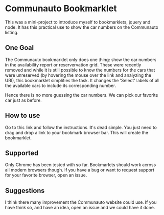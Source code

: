 Communauto Bookmarklet
======================

This was a mini-project to introduce myself to bookmarklets, jquery and node. It has this
practical use to show the car numbers on the Communauto listing. 

One Goal
--------

The Communauto bookmarklet only does one thing: show the car numbers in the 
availability report or reservervation grid. These were recently removed and while it is
still possible to know the numbers for the cars that were unreserved (by hovering the mouse
over the link and analyzing the URI), this bookmarklet simplifies the task. It changes
the 'Select' labels of all the available cars to include its corresponding number.

Hence there is no more guessing the car numbers. We can pick our favorite car just as
before.

How to use
----------

Go to this link and follow the instructions. It's dead simple. You just need to drag and drop
a link to your bookmark browser bar. This will create the bookmarklet.

Supported
---------

Only Chrome has been tested with so far. Bookmarlets should work across all modern browsers 
though. If you have a bug or want to request support for your favorite browser, open an issue.

Suggestions
-----------

I think there many improvement the Communauto website could use. If you have think so, and have
an idea, open an issue and we could have it done. 
